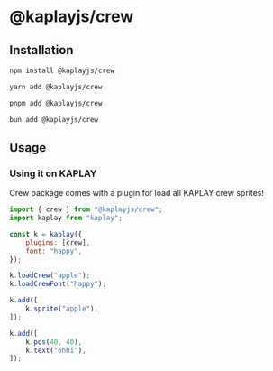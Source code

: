 # @kaplayjs/crew

## Installation

```bash
npm install @kaplayjs/crew
```

```bash
yarn add @kaplayjs/crew
```

```bash
pnpm add @kaplayjs/crew
```

```bash
bun add @kaplayjs/crew
```

## Usage

### Using it on KAPLAY

Crew package comes with a plugin for load all KAPLAY crew sprites!

```js
import { crew } from "@kaplayjs/crew";
import kaplay from "kaplay";

const k = kaplay({
    plugins: [crew],
    font: "happy",
});

k.loadCrew("apple");
k.loadCrewFont("happy");

k.add([
    k.sprite("apple"),
]);

k.add([
    k.pos(40, 40),
    k.text("ohhi"),
]);
```
